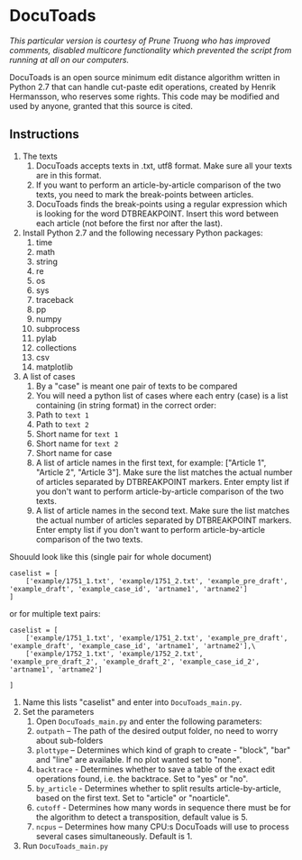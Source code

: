 # DocuToads

_This particular version is courtesy of Prune Truong who has improved comments, disabled multicore functionality which prevented the script from running at all on our computers._

DocuToads is an open source minimum edit distance algorithm written in Python 2.7 that can handle cut-paste edit operations, created by Henrik Hermansson, who reserves some rights. This code may be modified and used by anyone, granted that this source is cited.

## Instructions

1. The texts
   1. DocuToads accepts texts in .txt, utf8 format. Make sure all your texts are in this format.
   1. If you want to perform an article-by-article comparison of the two texts, you need to mark the break-points between articles.
     1. DocuToads finds the break-points using a regular expression which is looking for the word DTBREAKPOINT. Insert this word between each article (not before the first nor after the last). 
1. Install Python 2.7 and the following necessary Python packages:
   1. time
   1. math
   1. string
   1. re
   1. os
   1. sys
   1. traceback
   1. pp
   1. numpy
   1. subprocess
   1. pylab
   1. collections
   1. csv
   1. matplotlib
1. A list of cases 
   1. By a "case" is meant one pair of texts to be compared
   1. You will need a python list of cases where each entry (case) is a list containing (in string format) in the correct order:
     1. Path to `text 1`
     1. Path to `text 2`
     1. Short name for `text 1`
     1. Short name for `text 2`
     1. Short name for case
     1. A list of article names in the first text, for example: ["Article 1", "Article 2", "Article 3"]. Make sure the list matches the actual number of articles separated by DTBREAKPOINT markers. Enter empty list if you don't want to perform article-by-article comparison of the two texts.
     1. A list of article names in the second text. Make sure the list matches the actual number of articles separated by DTBREAKPOINT markers. Enter empty list if you don't want to perform article-by-article comparison of the two texts. 

Shouuld look like this (single pair for whole document)
```
caselist = [
    ['example/1751_1.txt', 'example/1751_2.txt', 'example_pre_draft', 'example_draft', 'example_case_id', 'artname1', 'artname2']
]
```
or for multiple text pairs:
```
caselist = [
    ['example/1751_1.txt', 'example/1751_2.txt', 'example_pre_draft', 'example_draft', 'example_case_id', 'artname1', 'artname2'],\
    ['example/1752_1.txt', 'example/1752_2.txt', 'example_pre_draft_2', 'example_draft_2', 'example_case_id_2', 'artname1', 'artname2']

]
```
   1. Name this lists "caselist" and enter into `DocuToads_main.py`.
1. Set the parameters
   1. Open `DocuToads_main.py` and enter the following parameters:
     1. `outpath` – The path of the desired output folder, no need to worry about sub-folders
     1. `plottype` – Determines which kind of graph to create - "block", "bar" and "line" are available. If no plot wanted set to "none".
     1. `backtrace` - Determines whether to save a table of the exact edit operations found, i.e. the backtrace. Set to "yes" or "no".
     1. `by_article` - Determines whether to split results article-by-article, based on the first text. Set to "article" or "noarticle".
     1. `cutoff` - Determines how many words in sequence there must be for the algorithm to detect a transposition, default value is 5.
     1. `ncpus` – Determines how many CPU:s DocuToads will use to process several cases simultaneously. Default is 1.
1. Run `DocuToads_main.py`
